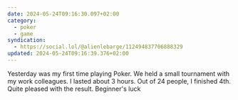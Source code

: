 ```yaml
---
date: 2024-05-24T09:16:30.097+02:00
category:
  - poker
  - game
syndication:
  - https://social.lol/@alienlebarge/112494837706888329
updated: 2024-05-24T09:16:39.376+02:00
---
```


Yesterday was my first time playing Poker. We held a small tournament with my work colleagues. I lasted about 3 hours. Out of 24 people, I finished 4th. Quite pleased with the result. 
Beginner's luck
